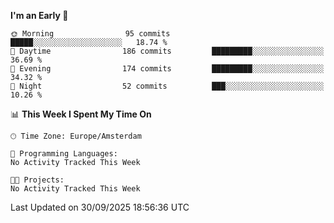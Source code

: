 <!--START_SECTION:waka-->
**I'm an Early 🐤** 

```text
🌞 Morning                95 commits          █████░░░░░░░░░░░░░░░░░░░░   18.74 % 
🌆 Daytime                186 commits         █████████░░░░░░░░░░░░░░░░   36.69 % 
🌃 Evening                174 commits         █████████░░░░░░░░░░░░░░░░   34.32 % 
🌙 Night                  52 commits          ███░░░░░░░░░░░░░░░░░░░░░░   10.26 % 
```


📊 **This Week I Spent My Time On** 

```text
🕑︎ Time Zone: Europe/Amsterdam

💬 Programming Languages: 
No Activity Tracked This Week

🐱‍💻 Projects: 
No Activity Tracked This Week
```


 Last Updated on 30/09/2025 18:56:36 UTC
<!--END_SECTION:waka-->

